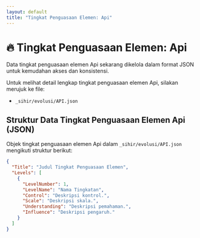 ```yaml
---
layout: default
title: "Tingkat Penguasaan Elemen: Api"
---
```

# 🔥 Tingkat Penguasaan Elemen: Api

Data tingkat penguasaan elemen Api sekarang dikelola dalam format JSON untuk kemudahan akses dan konsistensi.

Untuk melihat detail lengkap tingkat penguasaan elemen Api, silakan merujuk ke file:
*   `_sihir/evolusi/API.json`

## Struktur Data Tingkat Penguasaan Elemen Api (JSON)

Objek tingkat penguasaan elemen Api dalam `_sihir/evolusi/API.json` mengikuti struktur berikut:

```json
{
  "Title": "Judul Tingkat Penguasaan Elemen",
  "Levels": [
    {
      "LevelNumber": 1,
      "LevelName": "Nama Tingkatan",
      "Control": "Deskripsi kontrol.",
      "Scale": "Deskripsi skala.",
      "Understanding": "Deskripsi pemahaman.",
      "Influence": "Deskripsi pengaruh."
    }
  ]
}
```